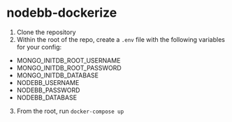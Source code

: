 # nodebb-dockerize

1. Clone the repository
2. Within the root of the repo, create a `.env` file with the following variables for your config:
- MONGO_INITDB_ROOT_USERNAME
- MONGO_INITDB_ROOT_PASSWORD
- MONGO_INITDB_DATABASE
- NODEBB_USERNAME
- NODEBB_PASSWORD
- NODEBB_DATABASE

3. From the root, run `docker-compose up`

